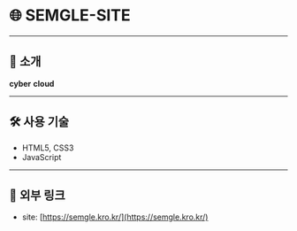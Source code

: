 # 🌐 SEMGLE-SITE

---

## 📌 소개

**cyber** **cloud** 

---

## 🛠️ 사용 기술

- HTML5, CSS3
- JavaScript
---

## 🔗 외부 링크

- site: [https://semgle.kro.kr/](https://semgle.kro.kr/)

